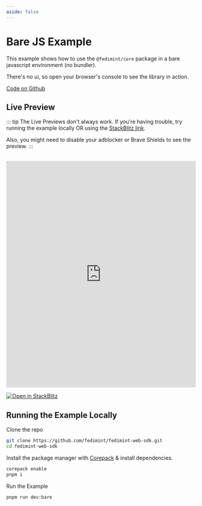 ```yaml
---
aside: false
---
```


# Bare JS Example

This example shows how to use the `@fedimint/core` package in a bare javascript environment (no bundler).

There's no ui, so open your browser's console to see the library in action.

[Code on Github](https://github.com/fedimint/fedimint-web-sdk/tree/main/examples/bare-js)

## Live Preview

::: tip
The Live Previews don't always work. If you're having trouble, try running the example locally OR using the [StackBlitz link](https://stackblitz.com/github/fedimint/fedimint-web-sdk/tree/main/examples/bare-js).

Also, you might need to disable your adblocker or Brave Shields to see the preview.
:::

<br>

<iframe src="https://stackblitz.com/github/fedimint/fedimint-web-sdk/tree/main/examples/bare-js?embed=1&theme=dark&file=index.html" style=" width: 100%; height: 600px; border: 0;"></iframe>

[![Open in StackBlitz](https://developer.stackblitz.com/img/open_in_stackblitz.svg)](https://stackblitz.com/github/fedimint/fedimint-web-sdk/tree/main/examples/bare-js)

## Running the Example Locally

Clone the repo

```sh
git clone https://github.com/fedimint/fedimint-web-sdk.git
cd fedimint-web-sdk
```

Install the package manager with [Corepack](https://nodejs.org/api/corepack.html) & install dependencies.

```sh
corepack enable
pnpm i
```

Run the Example

```sh
pnpm run dev:bare
```
